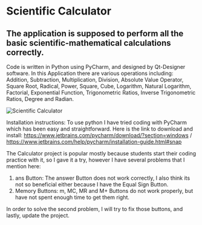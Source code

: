 # Scientific Calculator
## The application is supposed to perform all the basic scientific-mathematical calculations correctly.

Code is written in Python using PyCharm, and designed by Qt-Designer software. In this Application there are various operations including: Addition, Subtraction, Multiplication, Division, Absolute Value Operator, Square Root, Radical, Power, Square, Cube, Logarithm, Natural Logarithm, Factorial, Exponential Function, Trigonometric Ratios, Inverse Trigonometric Ratios, Degree and Radian.


![Scientific Calculator](https://github.com/ParnianSrb/Scientific-Calculator/assets/82469872/22c24fc6-c79b-46d8-ae60-f596f6843097)

Installation instructions:
To use python I have tried coding with PyCharm which has been easy and straightforward. Here is the link to download and install: https://www.jetbrains.com/pycharm/download/?section=windows / https://www.jetbrains.com/help/pycharm/installation-guide.html#snap

The Calculator project is popular mostly because students start their coding practice with it, so I gave it a try, however I have several problems that I mention here:

1. ans Button: The answer Button does not work correctly, I also think its not so beneficial either because I have the Equal Sign Button.
2. Memory Buttons: m, MC, MR and M+ Buttons do not work properly, but have not spent enough time to get them right.

In order to solve the second problem, I will try to fix those buttons, and lastly, update the project.
